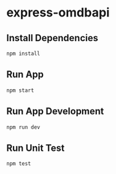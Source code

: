 # express-omdbapi

## Install Dependencies
```
npm install
```

## Run App
```
npm start
```

## Run App Development
```
npm run dev
```

## Run Unit Test
```
npm test
```
